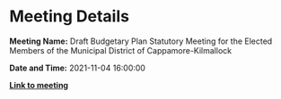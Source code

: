 # Meeting Details

**Meeting Name:** Draft Budgetary Plan Statutory Meeting for the Elected Members of the Municipal District of Cappamore-Kilmallock

**Date and Time:** 2021-11-04 16:00:00

**<a href="https://www.limerick.ie/council/whats-on/draft-budgetary-plan-statutory-meeting-elected-members-municipal-district" target="_blank">Link to meeting</a>**
